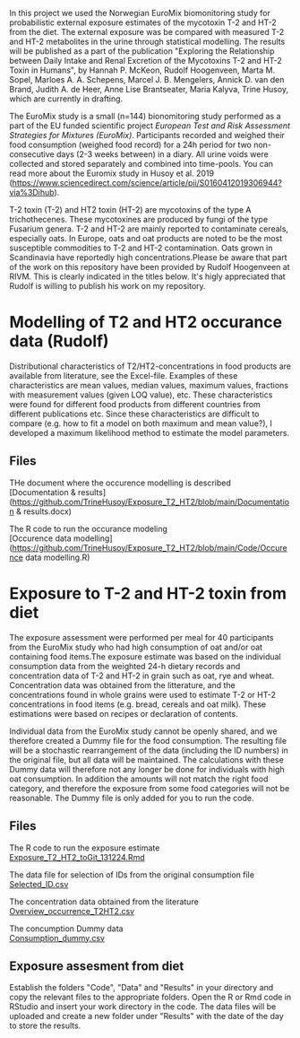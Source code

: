 In this project we used the Norwegian EuroMix biomonitoring study for probabilistic external exposure estimates of the mycotoxin T-2 and HT-2 from the diet. The external exposure was be compared with measured T-2 and HT-2 metabolites in the urine through statistical modelling. The results will be published as a part of the publication "Exploring the Relationship between Daily Intake and Renal Excretion of the Mycotoxins T-2 and HT-2 Toxin in Humans", by Hannah P. McKeon, Rudolf Hoogenveen, Marta M. Sopel, Marloes A. A. Schepens, Marcel J. B. Mengelers, Annick D. van den Brand, Judith A. de Heer, Anne Lise Brantseater, Maria Kalyva, Trine Husoy,   which are currently in drafting.

The EuroMix study is a small (n=144) bionomitoring study performed as a part of the EU funded scientific project *European Test and Risk Assessment Strategies for Mixtures (EuroMix)*. Participants recorded and weighed their food consumption (weighed food record) for a 24h period for two non-consecutive days (2-3 weeks between) in a diary. All urine voids were collected and stored separately and combined into time-pools. You can read more about the Euromix study in Husoy et al. 2019 (https://www.sciencedirect.com/science/article/pii/S0160412019306944?via%3Dihub). 

T-2 toxin (T-2) and HT2 toxin (HT-2) are mycotoxins of the type A trichothecenes. These mycotoxines are produced by fungi of the type Fusarium genera. T-2 and HT-2 are mainly reported to contaminate cereals, especially oats. In Europe, oats and oat products are noted to be the most susceptible commodities to T-2 and HT-2 contamination. Oats grown in Scandinavia have reportedly high concentrations.Please be aware that part of the work on this repository have been provided by Rudolf Hoogenveen at RIVM. This is clearly indicated in the titles below. It's higly appreciated that Rudolf is willing to publish his work on my repository.


# Modelling of T2 and HT2 occurance data (Rudolf)

Distributional characteristics of T2/HT2-concentrations in food products are available from literature, see the Excel-file. Examples of these characteristics are mean values, median values, maximum values, fractions with measurement values (given LOQ value), etc. These characteristics were found for different food products from different countries from different publications etc. Since these characteristics are difficult to compare (e.g. how to fit a model on both maximum and mean value?), I developed a maximum likelihood method to estimate the model parameters.

## Files

THe document where the occurence modelling is described  
[Documentation & results](https://github.com/TrineHusoy/Exposure_T2_HT2/blob/main/Documentation & results.docx)

The R code to run the occurance modeling  
[Occurence data modelling](https://github.com/TrineHusoy/Exposure_T2_HT2/blob/main/Code/Occurence data modelling.R)

# Exposure to T-2 and HT-2 toxin from diet


The exposure assessment were performed per meal for 40 participants from the EuroMix study who had high consumption of oat and/or oat containing food items.The exposure estimate was based on the individual consumption data from the weighted 24-h dietary records and concentration data of T-2 and HT-2 in grain such as oat, rye and wheat. Concentration data was obtained from the litterature, and the concentrations found in whole grains were used to estimate T-2 or HT-2 concentrations in food items (e.g. bread, cereals and oat milk). These estimations were based on recipes or declaration of contents.

Individual data from the EuroMix study cannot be openly shared, and we therefore created a Dummy file for the food consumption. The resulting file will be a stochastic rearrangement of the data (including the ID numbers) in the original file, but all data will be maintained. The calculations with these Dummy data will therefore not any longer be done for individuals with high oat consumption. In addition the amounts will not match the right food category, and therefore the exposure from some food categories will not be reasonable. The Dummy file is only added for you to run the code.

## Files
The R code to run the exposure estimate  
[Exposure_T2_HT2_toGit_131224.Rmd](https://github.com/TrineHusoy/Exposure_T2_HT2/blob/main/Code/Exposure_T2_HT2_toGit_131224.Rmd)

The data file for selection of IDs from the original consumption file  
[Selected_ID.csv](https://github.com/TrineHusoy/Exposure_T2_HT2/blob/main/Data/Selected_ID.csv)

The concentration data obtained from the literature  
[Overview_occurrence_T2HT2.csv](https://github.com/TrineHusoy/Exposure_T2_HT2/blob/main/Data/Overview_occurrence_T2HT2_131224.csv)

The concumption Dummy data  
[Consumption_dummy.csv](https://github.com/TrineHusoy/Exposure_T2_HT2/blob/main/Data/Consumption_dummy.csv)

## Exposure assesment from diet
Establish the folders "Code", "Data" and "Results" in your directory and copy the relevant files to the appropriate folders. Open the R or Rmd code in RStudio and insert your work directory in the code. The data files will be uploaded and create a new folder under "Results" with the date of the day to store the results. 

